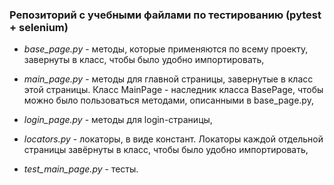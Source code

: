 ### Репозиторий с учебными файлами по тестированию (pytest + selenium)

- *base\_page.py* - методы, которые применяются по всему проекту, завернуты в класс, чтобы было удобно импортировать,

- *main\_page.py* - методы для главной страницы, завернутые в класс этой страницы. Класс MainPage - наследник класса BasePage, чтобы можно было пользоваться методами, описанными в base\_page.py,

- *login\_page.py* - методы для login-страницы,

- *locators.py* - локаторы, в виде констант. Локаторы каждой отдельной страницы завёрнуты в класс, чтобы было удобно импортировать,

- *test\_main\_page.py* - тесты.
